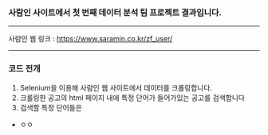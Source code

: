 ### 사람인 사이트에서 첫 번째 데이터 분석 팀 프로젝트 결과입니다.
* * *
사람인 웹 링크 : <https://www.saramin.co.kr/zf_user/>
* * *
### 코드 전개 
1. Selenium을 이용해 사람인 웹 사이트에서 데이터를 크롤링합니다.
2. 크롤링한 공고의 html 페이지 내에 특정 단어가 들어가있는 공고를 검색합니다
3. 검색할 특정 단어들은 
* ㅇㅇ
